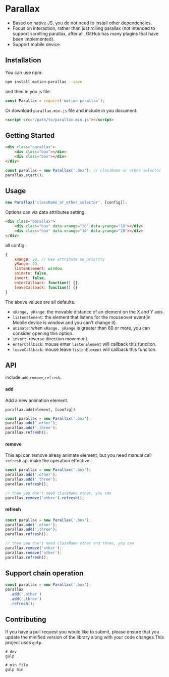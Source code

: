 # Parallax

- Based on native JS, you do not need to install other dependencies.
- Focus on interaction, rather than just rolling parallax (not intended to support scrolling parallax, after all, GitHub has many plugins that have been implemented).
- Support mobile device.

## Installation

You can use npm:

```bash
npm install motion-parallax --save
```

and then in you js file:

```js
const Parallax = require('motion-parallax'); 
```

Or download `parallax.min.js` file and include in you document:

```html
<script src="/path/to/parallax.min.js"></script>
```

## Getting Started

```html
<div class="parallax">
	<div class="box"></div>
	<div class="box"></div>
</div>
```

```js
const parallax = new Parallax('.box'); // className or other selector
parallax.start();
```

## Usage

```js
new Parallax('className_or_other_selector', [config]);
```

Options can via data attributes setting:

```html
<div class="parallax">
	<div class="box" data-xrange="20" data-yrange="10"></div>
	<div class="box" data-xrange="10" data-yrange="20"></div>
</div>
```

all config:

```js
{
	xRange: 20, // Use attribute on priority
	yRange: 20,
	listenElement: window,
	animate: false,
	invert: false,
	enterCallback: function() {},
	leaveCallback: function() {}
}
```

The above values are all defaults.

- `xRange, yRange`: the movable distance of an element on the X and Y axis.
- `listenElement`: the element that listens for the mouseover event(in Mobile device is window and you can't change it).
- `animate`: when `xRange, yRange` is greater than 80 or more, you can consider opening this option.
- `invert`: reverse direction movement.
- `enterCallback`: mouse enter `listenElement` will callback this funciton.
- `leaveCallback`: mouse leave `listenElement` will callback this funciton.

## API

include `add`,`remove`,`refresh`.

#### add

Add a new animation element.

`parallax.add(element, [config])`

```js
const parallax = new Parallax('.box');
parallax.add('.other');
parallax.add('.three');
parallax.refresh();
```

#### remove

This api can remove alreay animate element, but you need manual call `refresh` api make the operation effective.

```js
const parallax = new Parallax('.box');
parallax.add('.other');
parallax.add('.three');
parallax.refresh();

// then you don't need className other, you can
parallax.remove('other').refresh();
```

#### refresh

```js
const parallax = new Parallax('.box');
parallax.add('.other');
parallax.add('.three');
parallax.refresh();

// then you don't need className other and three, you can
parallax.remove('other');
parallax.remove('other');
parallax.refresh();
```

## Support chain operation

```js
const parallax = new Parallax('.box');
parallax
  .add('.other')
  .add('.three')
  .refresh();
```

## Contributing

If you have a pull request you would like to submit, please ensure that you update the minified version of the library along with your code changes.This project uses `gulp`.

```shell
# dev
gulp

# min file
gulp min
```